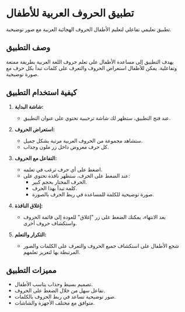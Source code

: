 # تطبيق الحروف العربية للأطفال

تطبيق تعليمي تفاعلي لتعليم الأطفال الحروف الهجائية العربية مع صور توضيحية.

## وصف التطبيق

يهدف التطبيق إلى مساعدة الأطفال على تعلم حروف اللغة العربية بطريقة ممتعة وتفاعلية. يمكن للأطفال استعراض الحروف والتعرف على كلمات تبدأ بكل حرف مع صورة توضيحية.

## كيفية استخدام التطبيق

1. **شاشة البداية:**
   - عند فتح التطبيق، ستظهر لك شاشة ترحيبية تحتوي على عنوان التطبيق.

2. **استعراض الحروف:**
   - ستشاهد مجموعة من الحروف العربية مرتبة بشكل جميل.
   - كل حرف معروض داخل زر ملون وجذاب.

3. **التفاعل مع الحروف:**
   - اضغط على أي حرف ترغب في تعلمه.
   - عند الضغط على الحرف، ستظهر نافذة تحتوي على:
     - الحرف المختار بحجم كبير.
     - كلمة تبدأ بهذا الحرف.
     - صورة توضيحية للكلمة للمساعدة في ربط الحرف بالصورة.

4. **إغلاق النافذة:**
   - بعد الانتهاء، يمكنك الضغط على زر "إغلاق" للعودة إلى قائمة الحروف واستكشاف حروف أخرى.

5. **التكرار والتعلم:**
   - شجع الأطفال على استكشاف جميع الحروف والتعرف على الكلمات والصور المرتبطة بها لتعزيز تعلمهم.

## مميزات التطبيق

- تصميم بسيط وجذاب يناسب الأطفال.
- تفاعل سهل من خلال الضغط على الحروف.
- صور توضيحية تساعد في ربط الحروف بالكلمات.
- متوافق مع مختلف الأجهزة والشاشات.
